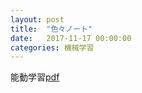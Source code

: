 ```yaml
---
layout: post
title:  "色々ノート"
date:   2017-11-17 00:00:00
categories: 機械学習
---
```


能動学習[pdf](/notes/active_learning/main.pdf)
